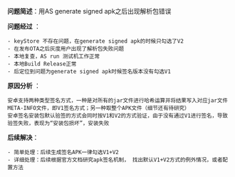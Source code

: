 **问题简述**：用AS generate signed apk之后出现解析包错误

**问题经过** ：

	- keyStore 不存在问题，在generate signed apk的时候只勾选了V2
	- 在发布OTA之后灰度用户出现了解析包失败问题
	- 本地复查，AS run 测试机工作正常
	- 本地Build Release正常
	- 后定位到问题为generate signed apk时候签名版本没有勾选V1
	
**原因分析** ：

	安卓支持两种类型签名方式，一种是对所有的jar文件进行哈希运算并将结果写入对应jar文件META-INFO文件，即V1签名方式；另一种取整个APK文件（细节还有待研究）
	安卓签名安装包默认验签的方式会同时按V1和V2的方式验证，由于没有通过V1进行签名，导致验签失败，表现为“安装包损坏”，安装失败
	
**后续解决**：

	- 简单处理：后续生成签名APK一律勾选V1+V2
	- 详细处理：后续根据官方文档研究apk签名机制， 找出默认V1+V2方式的例外情况，或者配置方法